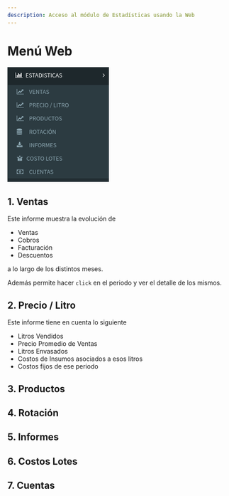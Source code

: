 ```yaml
---
description: Acceso al módulo de Estadísticas usando la Web
---
```


# Menú Web

![Men&#xFA;](../../.gitbook/assets/screenshot-guido.beerapp.com.ar-2019.09.21-18_20_29.png)

## 1. Ventas

Este informe muestra la evolución de 

* Ventas
* Cobros
* Facturación
* Descuentos

a lo largo de los distintos meses.

Además permite hacer `click` en el periodo y ver el detalle de los mismos.

## 2. Precio / Litro

Este informe tiene en cuenta lo siguiente

* Litros Vendidos
* Precio Promedio de Ventas
* Litros Envasados
* Costos de Insumos asociados a esos litros
* Costos fijos de ese periodo

## 3. Productos

## 4. Rotación

## 5. Informes

## 6. Costos Lotes

## 7. Cuentas



